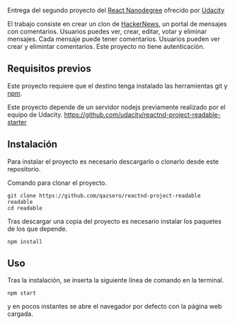 Entrega del segundo proyecto del [React Nanodegree](https://www.udacity.com/course/react-nanodegree--nd019) ofrecido por [Udacity](https://www.udacity.com)

El trabajo consiste en crear un clon de [HackerNews](https://news.ycombinator.com/), un portal de mensajes con comentarios. Usuarios puedes ver, crear, editar, votar y eliminar mensajes. Cada mensaje puede tener comentarios. Usuarios pueden ver crear y elimintar comentarios. Este proyecto no tiene autenticación.


## Requisitos previos

Este proyecto requiere que el destino tenga instalado las herramientas git y [npm](https://github.com/npm/npm).

Este proyecto depende de un servidor nodejs previamente realizado por el equipo de Udacity.
https://github.com/udacity/reactnd-project-readable-starter

## Instalación

Para instalar el proyecto es necesario descargarlo o clonarlo desde este repositorio.

Comando para clonar el proyecto.
```shell
git clone https://github.com/qazsero/reactnd-project-readable  readable
cd readable
```

Tras descargar una copia del proyecto es necesario instalar los paquetes de los que depende.

```shell
npm install
```

## Uso

Tras la instalación, se inserta la siguiente línea de comando en la terminal.

```shell
npm start
```

y en pocos instantes se abre el navegador por defecto con la página web cargada.
